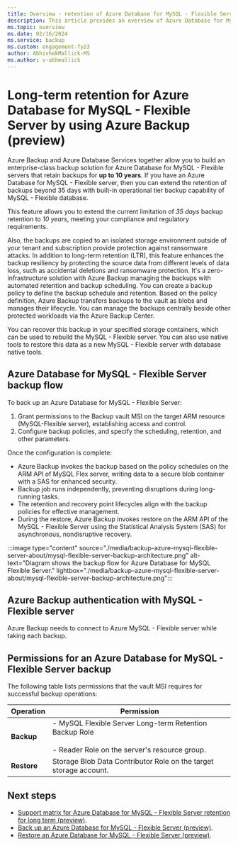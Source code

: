```yaml
---
title: Overview - retention of Azure Database for MySQL - Flexible Server for long term by using Azure Backup
description: This article provides an overview of Azure Database for MySQL - Flexible Server retention for long term.
ms.topic: overview
ms.date: 02/16/2024
ms.service: backup
ms.custom: engagement-fy23
author: AbhishekMallick-MS
ms.author: v-abhmallick
---
```


# Long-term retention for Azure Database for MySQL - Flexible Server by using Azure Backup (preview)

Azure Backup and Azure Database Services together allow you to build an enterprise-class backup solution for Azure Database for MySQL - Flexible servers that retain backups for **up to 10 years**. If you have an Azure Database for MySQL - Flexible server, then you can extend  the retention of backups beyond 35 days with built-in operational tier backup capability of MySQL - Flexible database.

This feature allows you to extend the current limitation of *35 days* backup retention to *10 years*, meeting your compliance and regulatory requirements.

Also, the backups are copied to an isolated storage environment outside of your tenant and subscription provide protection against ransomware attacks. In addition to long-term retention (LTR), this feature enhances the backup resiliency by protecting the source data from different levels of data loss, such as accidental deletions and ransomware protection. It's a zero-infrastructure solution with Azure Backup managing the backups with automated retention and backup scheduling. You can create a backup policy to define the backup schedule and retention. Based on the policy definition, Azure Backup transfers backups to the vault as blobs and manages their lifecycle. You can manage the backups centrally beside other protected workloads via the Azure Backup Center. 

You can recover this backup in your specified storage containers, which can be used to rebuild the MySQL - Flexible server. You can also use native tools to restore this data as a new MySQL - Flexible server with database native tools. 

## Azure Database for MySQL - Flexible Server backup flow

To back up an Azure Database for MySQL - Flexible Server:

1. Grant permissions to the Backup vault MSI on the target ARM resource (MySQL-Flexible  server), establishing access and control.
2. Configure backup policies, and specify the scheduling, retention, and other parameters.

Once the configuration is complete:

- Azure Backup invokes the backup based on the policy schedules on the ARM API of MySQL Flex server, writing data to a secure blob container with a SAS for enhanced security.
- Backup job runs independently, preventing disruptions during long-running tasks.
- The retention and recovery point lifecycles align with the backup policies for effective management.
- During the restore, Azure Backup invokes restore on the ARM API of the MySQL - Flexible Server using the Statistical Analysis System (SAS) for asynchronous, nondisruptive recovery.

:::image type="content" source="./media/backup-azure-mysql-flexible-server-about/mysql-flexible-server-backup-architecture.png" alt-text="Diagram shows the backup flow for Azure Database for MySQL Flexible Server." lightbox="./media/backup-azure-mysql-flexible-server-about/mysql-flexible-server-backup-architecture.png":::

## Azure Backup authentication with MySQL - Flexible server

Azure Backup needs to connect to Azure MySQL - Flexible server while taking each backup. 

## Permissions for an Azure Database for MySQL - Flexible Server backup

The following table lists permissions that the vault MSI requires for successful backup operations:

| Operation | Permission |
| --- | --- |
| **Backup** | - MySQL Flexible Server Long-term Retention Backup Role <br><br> - Reader Role on the server's resource group. |
| **Restore** | Storage Blob Data Contributor Role on the target storage account. |

## Next steps

- [Support matrix for Azure Database for MySQL - Flexible Server retention for long term (preview)](backup-azure-mysql-flexible-server-support-matrix.md).
- [Back up an Azure Database for MySQL - Flexible Server (preview)](backup-azure-mysql-flexible-server.md).
- [Restore an Azure Database for MySQL - Flexible Server (preview)](backup-azure-mysql-flexible-server-restore.md).